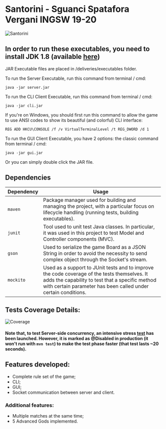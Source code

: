 # Santorini - Sguanci Spatafora Vergani INGSW 19-20
![Santorini](https://i.ibb.co/nszm4hX/santorini-logo.png)

## In order to run these executables, you need to install JDK 1.8 (available [here](https://www.oracle.com/java/technologies/javase/javase-jdk8-downloads.html))

JAR Executable files are placed in /deliveries/executables folder.

To run the Server Executable, run this command from terminal / cmd:

```
java -jar server.jar
```

To run the CLI Client Executable, run this command from terminal / cmd:

```
java -jar cli.jar
```

If you're on Windows, you should first run this command to allow the game to use ANSI codes to show its beautiful (and colorful) CLI interface:

```
REG ADD HKCU\CONSOLE /f /v VirtualTerminalLevel /t REG_DWORD /d 1
```

To run the GUI Client Executable, you have 2 options: the classic command from terminal / cmd:

```
java -jar gui.jar
```

Or you can simply double click the JAR file.

## Dependencies

| Dependency | Usage |
| --- | --- |
| `maven` | Package manager used for building and managing the project, with a particular focus on lifecycle handling (running tests, building executables). |
| `junit` | Tool used to unit test Java classes. In particular, it was used in this project to test Model and Controller components (MVC). |
| `gson` | Used to serialize the game Board as a JSON String in order to avoid the necessity to send complex object through the Socket's stream. |
| `mockito` | Used as a support to JUnit tests and to improve the code coverage of the tests themselves. It adds the capability to test that a specific method with certain parameter has been called under certain conditions. |

## Tests Coverage Details:

![Coverage](https://i.ibb.co/9H0zSVj/coverage-details-readme.png)

#### Note that, to test Server-side concurrency, an intensive stress [test](https://github.com/CosimoSguanci/ing-sw-2020-sguanci-spatafora-vergani/blob/master/src/test/java/it/polimi/ingsw/controller/ControllerConcurrencyTest.java) has been launched. However, it is marked as @Disabled in production (it won't run with `mvn test`) to make the test phase faster (that test lasts ~20 seconds).


## Features developed:

- Complete rule set of the game;
- CLI;
- GUI;
- Socket communication between server and client.

### Additional features:

- Multiple matches at the same time;
- 5 Advanced Gods implemented.

